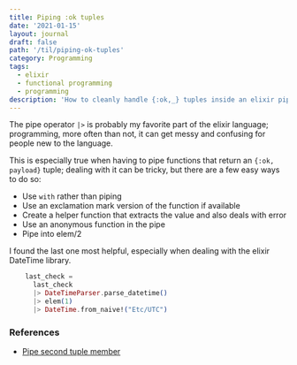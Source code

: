 ```yaml
---
title: Piping :ok tuples
date: '2021-01-15'
layout: journal
draft: false
path: '/til/piping-ok-tuples'
category: Programming
tags:
  - elixir
  - functional programming
  - programming
description: 'How to cleanly handle {:ok,_} tuples inside an elixir pipe'
---
```


<!--How to cleanly handle {:ok,_} tuples inside an elixir pipe-->

The pipe operator `|>` is probably my favorite part of the elixir language; programming, more often than not, it can get messy and confusing for people new to the language.

This is especially true when having to pipe functions that return an `{:ok, payload}` tuple; dealing with it can be tricky, but there are a few easy ways to do so:

- Use `with` rather than piping
- Use an exclamation mark version of the function if available
- Create a helper function that extracts the value and also deals with error
- Use an anonymous function in the pipe
- Pipe into elem/2

I found the last one most helpful, especially when dealing with the elixir DateTime library.

```elixir
    last_check =
      last_check
      |> DateTimeParser.parse_datetime()
      |> elem(1)
      |> DateTime.from_naive!("Etc/UTC")
```

### References

- [Pipe second tuple member](https://elixirforum.com/t/pipe-second-tuple-member/18698)
